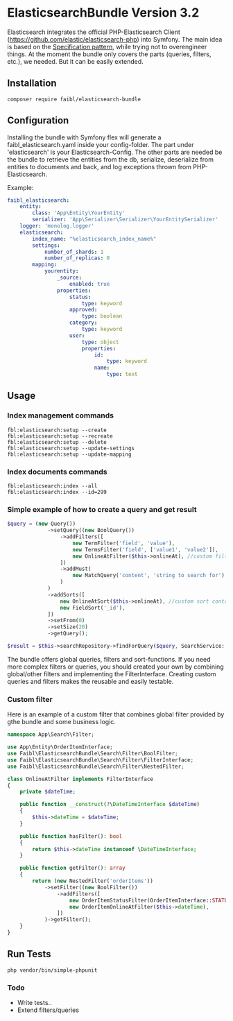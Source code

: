 # ElasticsearchBundle Version 3.2

Elasticsearch integrates the official PHP-Elasticsearch Client (https://github.com/elastic/elasticsearch-php) into Symfony.
The main idea is based on the [Specification pattern](https://en.wikipedia.org/wiki/Specification_pattern), while trying not to overengineer things.
At the moment the bundle only covers the parts (queries, filters, etc.), we needed. But it can be easily extended.

## Installation

```console
composer require faibl/elasticsearch-bundle
```

## Configuration

Installing the bundle with Symfony flex will generate a faibl_elasticsearch.yaml inside your config-folder.
The part under 'elasticsearch' is your Elasticsearch-Config. The other parts are needed be the bundle to retrieve the entities from the db, serialize, deserialize from entities to documents and back, and log exceptions thrown from PHP-Elasticsearch.

Example:
```yaml
faibl_elasticsearch:
    entity:
        class: 'App\Entity\YourEntity'
        serializer: 'App\Serializer\Serializer\YourEntitySerializer'
    logger: 'monolog.logger'
    elasticsearch:
        index_name: "%elasticsearch_index_name%"
        settings:
            number_of_shards: 1
            number_of_replicas: 0
        mapping:
            yourentity:
                _source:
                    enabled: true
                properties:
                    status:
                        type: keyword
                    approved:
                        type: boolean
                    category:
                        type: keyword
                    user:
                        type: object
                        properties:
                            id:
                                type: keyword
                            name:
                                type: text

```

## Usage

### Index management commands
```console
fbl:elasticsearch:setup --create
fbl:elasticsearch:setup --recreate
fbl:elasticsearch:setup --delete
fbl:elasticsearch:setup --update-settings
fbl:elasticsearch:setup --update-mapping
```

### Index documents commands
```console
fbl:elasticsearch:index --all
fbl:elasticsearch:index --id=299
```

### Simple example of how to create a query and get result
```php
$query = (new Query())
             ->setQuery((new BoolQuery())
                 ->addFilters([
                     new TermFilter('field', 'value'),
                     new TermsFilter('field', ['value1', 'value2']),
                     new OnlineAtFilter($this->onlineAt), //custom filter containing domain logic
                 ])
                 ->addMust(
                     new MatchQuery('content', 'string to search for')
                 )
             )
             ->addSorts([
                 new OnlineAtSort($this->onlineAt), //custom sort containing domain logic
                 new FieldSort('_id'),
             ])
             ->setFrom(0)
             ->setSize(20)
             ->getQuery();

$result = $this->searchRepository->findForQuery($query, SearchService::HYDRATE_RESULT);
```

The bundle offers global queries, filters and sort-functions.
If you need more complex filters or queries, you should created your own by combining global/other filters and implementing the FilterInterface.
Creating custom queries and filters makes the reusable and easily testable.

### Custom filter

Here is an example of a custom filter that combines global filter provided by gthe bundle and some business logic.

```php
namespace App\Search\Filter;

use App\Entity\OrderItemInterface;
use Faibl\ElasticsearchBundle\Search\Filter\BoolFilter;
use Faibl\ElasticsearchBundle\Search\Filter\FilterInterface;
use Faibl\ElasticsearchBundle\Search\Filter\NestedFilter;

class OnlineAtFilter implements FilterInterface
{
    private $dateTime;

    public function __construct(?\DateTimeInterface $dateTime)
    {
        $this->dateTime = $dateTime;
    }

    public function hasFilter(): bool
    {
        return $this->dateTime instanceof \DateTimeInterface;
    }

    public function getFilter(): array
    {
        return (new NestedFilter('orderItems'))
            ->setFilter((new BoolFilter())
                ->addFilters([
                    new OrderItemStatusFilter(OrderItemInterface::STATUS_ORDERED),
                    new OrderItemOnlineAtFilter($this->dateTime),
                ])
            )->getFilter();
    }
}
```

## Run Tests
```
php vendor/bin/simple-phpunit
```

### Todo
* Write tests..
* Extend filters/queries

